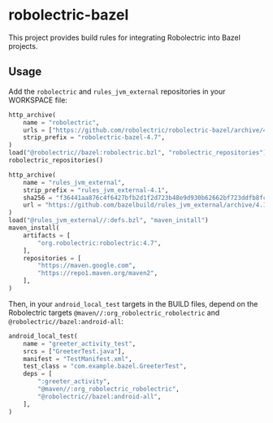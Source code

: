 # robolectric-bazel

This project provides build rules for integrating Robolectric into Bazel
projects.

## Usage

Add the `robolectric` and `rules_jvm_external` repositories in your WORKSPACE file:

```python
http_archive(
    name = "robolectric",
    urls = ["https://github.com/robolectric/robolectric-bazel/archive/4.7.tar.gz"],
    strip_prefix = "robolectric-bazel-4.7",
)
load("@robolectric//bazel:robolectric.bzl", "robolectric_repositories")
robolectric_repositories()

http_archive(
    name = "rules_jvm_external",
    strip_prefix = "rules_jvm_external-4.1",
    sha256 = "f36441aa876c4f6427bfb2d1f2d723b48e9d930b62662bf723ddfb8fc80f0140",
    url = "https://github.com/bazelbuild/rules_jvm_external/archive/4.1.zip",
)
load("@rules_jvm_external//:defs.bzl", "maven_install")
maven_install(
    artifacts = [
        "org.robolectric:robolectric:4.7",
    ],
    repositories = [
        "https://maven.google.com",
        "https://repo1.maven.org/maven2",
    ],
)
```

Then, in your `android_local_test` targets in the BUILD files, depend on the
Robolectric targets `@maven//:org_robolectric_robolectric` and
`@robolectric//bazel:android-all`:

```python
android_local_test(
    name = "greeter_activity_test",
    srcs = ["GreeterTest.java"],
    manifest = "TestManifest.xml",
    test_class = "com.example.bazel.GreeterTest",
    deps = [
        ":greeter_activity",
        "@maven//:org_robolectric_robolectric",
        "@robolectric//bazel:android-all",
    ],
)
```
